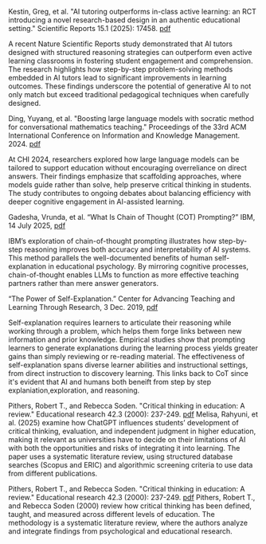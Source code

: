 Kestin, Greg, et al. "AI tutoring outperforms in-class active learning: an RCT introducing a novel research-based design in an authentic educational setting." Scientific Reports 15.1 (2025): 17458.
[pdf](https://www.nature.com/articles/s41598-025-97652-6)

A recent Nature Scientific Reports study demonstrated that AI tutors designed with structured reasoning strategies can outperform even active learning classrooms in fostering student engagement and comprehension.
The research highlights how step-by-step problem-solving methods embedded in AI tutors lead to significant improvements in learning outcomes.
These findings underscore the potential of generative AI to not only match but exceed traditional pedagogical techniques when carefully designed.

Ding, Yuyang, et al. "Boosting large language models with socratic method for conversational mathematics teaching." Proceedings of the 33rd ACM International Conference on Information and Knowledge Management. 2024.
[pdf](https://dl.acm.org/doi/abs/10.1145/3627673.3679881)

At CHI 2024, researchers explored how large language models can be tailored to support education without encouraging overreliance on direct answers.
Their findings emphasize that scaffolding approaches, where models guide rather than solve, help preserve critical thinking in students.
The study contributes to ongoing debates about balancing efficiency with deeper cognitive engagement in AI-assisted learning.

Gadesha, Vrunda, et al. “What Is Chain of Thought (COT) Prompting?” IBM, 14 July 2025, 
[pdf](https://www.ibm.com/think/topics/chain-of-thoughts)

IBM’s exploration of chain-of-thought prompting illustrates how step-by-step reasoning improves both accuracy and interpretability of AI systems.
This method parallels the well-documented benefits of human self-explanation in educational psychology.
By mirroring cognitive processes, chain-of-thought enables LLMs to function as more effective teaching partners rather than mere answer generators.

“The Power of Self-Explanation.” Center for Advancing Teaching and Learning Through Research, 3 Dec. 2019, 
[pdf](https://learning.northeastern.edu/the-power-of-self-explanation/)

Self-explanation requires learners to articulate their reasoning while working through a problem, which helps them forge links between new information and prior knowledge.
Empirical studies show that prompting learners to generate explanations during the learning process yields greater gains than simply reviewing or re-reading material.
The effectiveness of self-explanation spans diverse learner abilities and instructional settings, from direct instruction to discovery learning.
This links back to CoT since it's evident that AI and humans both beneift from step by step explaniation,exploration, and reasoning.

Pithers, Robert T., and Rebecca Soden. "Critical thinking in education: A review." Educational research 42.3 (2000): 237-249.
[pdf](https://www.tandfonline.com/doi/abs/10.1080/001318800440579)
Melisa, Rahyuni, et al. (2025) examine how ChatGPT influences students’ development of critical thinking, evaluation, and independent judgment in higher education, making it 
relevant as universities have to decide on their limitations of AI with both the opportunities and risks of integrating it into learning. The paper uses a systematic literature 
review, using structured database searches (Scopus and ERIC) and algorithmic screening criteria to use data from different publications.


Pithers, Robert T., and Rebecca Soden. "Critical thinking in education: A review." Educational research 42.3 (2000): 237-249.
[pdf](https://www.tandfonline.com/doi/abs/10.1080/001318800440579?casa_token=Vp5pgv1_OlkAAAAA:CJISdbN5cp1w1L0sEMG5dHCVasGKpRwVWVDiBzoPC4rtJ7P2hp7nVkjy7KmxyPB6PXfPgUoNavQw6Q)
Pithers, Robert T., and Rebecca Soden (2000) review how critical thinking has been defined, taught, and measured across different levels of education. The methodology is a 
systematic literature review, where the authors analyze and integrate findings from psychological and educational research.
